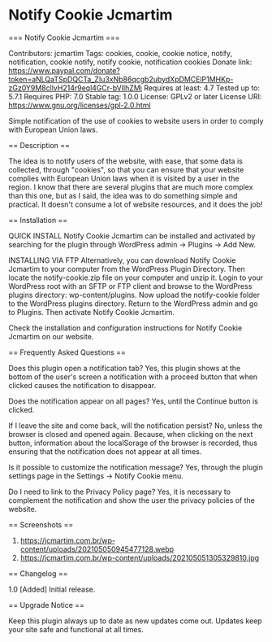# Notify Cookie Jcmartim

=== Notify Cookie Jcmartim ===

Contributors: jcmartim
Tags: cookies, cookie, cookie notice, notify, notification, cookie notify, notify cookie, notification cookies
Donate link: https://www.paypal.com/donate?token=aNLQaTSpDQCTa_ZIu3xNb86qcgb2ubydXpDMCElP1MHKp-zGz0Y9M8cllvH214r9eql4GCr-bVIlhZMi
Requires at least: 4.7
Tested up to: 5.7.1
Requires PHP: 7.0
Stable tag: 1.0.0
License: GPLv2 or later
License URI: https://www.gnu.org/licenses/gpl-2.0.html

Simple notification of the use of cookies to website users in order to comply with European Union laws.

== Description ==

The idea is to notify users of the website, with ease, that some data is collected, through \"cookies\", so that you can ensure that your website complies with European Union laws when it is visited by a user in the region. I know that there are several plugins that are much more complex than this one, but as I said, the idea was to do something simple and practical. It doesn\'t consume a lot of website resources, and it does the job!

== Installation ==

QUICK INSTALL
Notify Cookie Jcmartim can be installed and activated by searching for the plugin through WordPress admin → Plugins → Add New.

INSTALLING VIA FTP
Alternatively, you can download Notify Cookie Jcmartim to your computer from the WordPress Plugin Directory.
Then locate the notify-cookie.zip file on your computer and unzip it.
Login to your WordPress root with an SFTP or FTP client and browse to the WordPress plugins directory: wp-content/plugins.
Now upload the notify-cookie folder to the WordPress plugins directory.
Return to the WordPress admin and go to Plugins. Then activate Notify Cookie Jcmartim.

Check the installation and configuration instructions for Notify Cookie Jcmartim on our website.

== Frequently Asked Questions ==

Does this plugin open a notification tab?
Yes, this plugin shows at the bottom of the user\'s screen a notification with a proceed button that when clicked causes the notification to disappear.

Does the notification appear on all pages?
Yes, until the Continue button is clicked.

If I leave the site and come back, will the notification persist?
No, unless the browser is closed and opened again. Because, when clicking on the next button, information about the localSorage of the browser is recorded, thus ensuring that the notification does not appear at all times.

Is it possible to customize the notification message?
Yes, through the plugin settings page in the Settings → Notify Cookie menu.

Do I need to link to the Privacy Policy page?
Yes, it is necessary to complement the notification and show the user the privacy policies of the website.

== Screenshots ==

1. https://jcmartim.com.br/wp-content/uploads/202105050945477128.webp
2. https://jcmartim.com.br/wp-content/uploads/202105051305329810.jpg

== Changelog ==

1.0
[Added] Initial release.

== Upgrade Notice ==

Keep this plugin always up to date as new updates come out. Updates keep your site safe and functional at all times.
